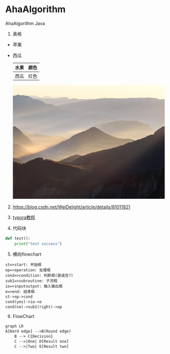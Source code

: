 # AhaAlgorithm
AhaAlgorithm Java



1. 表格

+ 苹果

+ 西瓜

  | 水果 | 颜色 |
  | ---- | ---- |
  | 西瓜 | 红色 |

  ![图片1](https://github.com/Hedy2728/AhaAlgorithm/blob/master/%E5%9B%BE%E7%89%871.jpg)

  

2. <https://blog.csdn.net/WeiDelight/article/details/81011921>

3. [typora教程](<https://blog.csdn.net/WeiDelight/article/details/81011921>)

4. 代码块

```python
def test():
	print("test success")
```

5. 横向flowchart

```flow
st=>start: 开始框
op=>operation: 处理框
cond=>condition: 判断框(是或否?)
sub1=>subroutine: 子流程
io=>inputoutput: 输入输出框
e=>end: 结束框
st->op->cond
cond(yes)->io->e
cond(no)->sub1(right)->op
```

6. FlowChart

```mermaid
graph LR
A[Hard edge] -->B(Round edge)
    B --> C{Decision}
    C -->|One| D[Result one]
    C -->|Two| E[Result two]
```



